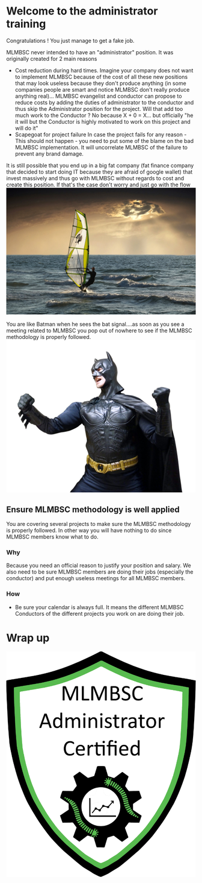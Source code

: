# Welcome to the administrator training
Congratulations ! You just manage to get a fake job. 
 
MLMBSC never intended to have an "administrator" position. It was originally created for 2 main reasons
* Cost reduction during hard times. 
Imagine your company does not want to implement MLMBSC because of the cost of all these new positions that may look useless because they don't produce anything (in some companies people are smart and notice MLMBSC don't really produce anything real)... MLMBSC evangelist and conductor can propose to reduce costs by adding the duties of administrator to the conductor and thus skip the Administrator position for the project.
Will that add too much work to the Conductor ? No because X + 0 = X... but officially "he it will but the Conductor is highly motivated to work on this project and will do it"
* Scapegoat for project failure
In case the project fails for any reason - This should not happen - you need to put some of the blame on the bad MLMBSC implementation. It will uncorrelate MLMBSC of the failure to prevent any brand damage. 
 
It is still possible that you end up in a big fat company (fat finance company that decided to start doing IT because they are afraid of google wallet) that invest massively and thus go with MLMBSC without regards to cost and create this position. If that's the case don't worry and just go with the flow
![Logo](/pictures/surfer.jpg)
 
You are like Batman when he sees the bat signal....as soon as you see a meeting related to MLMBSC you pop out of nowhere to see if the MLMBSC methodology is properly followed.
![Logo](/pictures/batman.jpg)
 
## Ensure MLMBSC methodology is well applied
You are covering several projects to make sure the MLMBSC methodology is properly followed. In other way you will have nothing to do since MLMBSC members know what to do.
 
### Why
Because you need an official reason to justify your position and salary. We also need to be sure MLMBSC members are doing their jobs (especially the conductor) and put enough useless meetings for all MLMBSC members.
 
### How
* Be sure your calendar is always full. It means the different MLMBSC Conductors of the different projects you work on are doing their job.
 
 
# Wrap up
![Logo](/pictures/certification_administrator.png)

